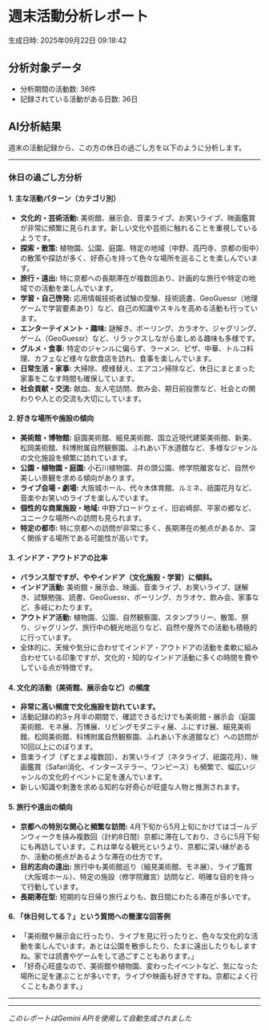 # 週末活動分析レポート

生成日時: 2025年09月22日 09:18:42

## 分析対象データ
- 分析期間の活動数: 36件
- 記録されている活動がある日数: 36日

## AI分析結果

週末の活動記録から、この方の休日の過ごし方を以下のように分析します。

---

### 休日の過ごし方分析

#### 1. 主な活動パターン（カテゴリ別）

*   **文化的・芸術活動:** 美術館、展示会、音楽ライブ、お笑いライブ、映画鑑賞が非常に頻繁に見られます。新しい文化や芸術に触れることを重視しているようです。
*   **探索・散策:** 植物園、公園、庭園、特定の地域（中野、高円寺、京都の街中）の散策や探訪が多く、好奇心を持って色々な場所を巡ることを楽しんでいます。
*   **旅行・遠出:** 特に京都への長期滞在が複数回あり、計画的な旅行や特定の地域での活動を楽しんでいます。
*   **学習・自己啓発:** 応用情報技術者試験の受験、技術読書、GeoGuessr（地理ゲームで学習要素あり）など、自己の知識やスキルを高める活動も行っています。
*   **エンターテイメント・趣味:** 謎解き、ボーリング、カラオケ、ジャグリング、ゲーム（GeoGuessr）など、リラックスしながら楽しめる趣味も多様です。
*   **グルメ・食事:** 特定のジャンルに偏らず、ラーメン、ピザ、中華、トルコ料理、カフェなど様々な飲食店を訪れ、食事を楽しんでいます。
*   **日常生活・家事:** 大掃除、模様替え、エアコン掃除など、休日にまとまった家事をこなす時間も確保しています。
*   **社会貢献・交流:** 献血、友人宅訪問、飲み会、期日前投票など、社会との関わりや人との交流も大切にしています。

#### 2. 好きな場所や施設の傾向

*   **美術館・博物館:** 庭園美術館、細見美術館、国立近現代建築美術館、新美、松岡美術館、科博附属自然観察園、ふれあい下水道館など、多様なジャンルの文化施設を頻繁に訪れています。
*   **公園・植物園・庭園:** 小石川植物園、井の頭公園、修学院離宮など、自然や美しい景観を求める傾向があります。
*   **ライブ会場・劇場:** 大阪城ホール、代々木体育館、ルミネ、祇園花月など、音楽やお笑いのライブを楽しんでいます。
*   **個性的な商業施設・地域:** 中野ブロードウェイ、旧岩崎邸、平家の郷など、ユニークな場所への訪問も見られます。
*   **特定の都市:** 特に京都への訪問が非常に多く、長期滞在の拠点があるか、深く関係する場所である可能性が高いです。

#### 3. インドア・アウトドアの比率

*   **バランス型ですが、ややインドア（文化施設・学習）に傾斜。**
*   **インドア活動:** 美術館・展示会、映画、音楽ライブ、お笑いライブ、謎解き、試験勉強、読書、GeoGuessr、ボーリング、カラオケ、飲み会、家事など、多岐にわたります。
*   **アウトドア活動:** 植物園、公園、自然観察園、スタンプラリー、散策、祭り、ジャグリング、旅行中の観光地巡りなど、自然や屋外での活動も積極的に行っています。
*   全体的に、天候や気分に合わせてインドア・アウトドアの活動を柔軟に組み合わせている印象ですが、文化的・知的なインドア活動に多くの時間を費やしている点が特徴です。

#### 4. 文化的活動（美術館、展示会など）の頻度

*   **非常に高い頻度で文化施設を訪れています。**
*   活動記録の約3ヶ月半の期間で、確認できるだけでも美術館・展示会（庭園美術館、モネ展、万博展、リビングモダニティ展、ふにすけ展、細見美術館、松岡美術館、科博附属自然観察園、ふれあい下水道館など）への訪問が10回以上にのぼります。
*   音楽ライブ（ずとまよ複数回）、お笑いライブ（ネタライブ、祇園花月）、映画鑑賞（Safari消化、インターステラー、ワンピース）も頻繁で、幅広いジャンルの文化的イベントに足を運んでいます。
*   新しい知識や刺激を求める知的な好奇心が旺盛な人物と推測されます。

#### 5. 旅行や遠出の傾向

*   **京都への特別な関心と頻繁な訪問:** 4月下旬から5月上旬にかけてはゴールデンウィークを挟み複数回（計約8日間）京都に滞在しており、さらに5月下旬にも再訪しています。これは単なる観光というより、京都に深い縁があるか、活動の拠点があるような滞在の仕方です。
*   **目的志向の遠出:** 旅行中も美術館巡り（細見美術館、モネ展）、ライブ鑑賞（大阪城ホール）、特定の施設（修学院離宮）訪問など、明確な目的を持って行動しています。
*   **長期滞在型:** 短期的な日帰り旅行よりも、数日間にわたる滞在が多いです。

#### 6. 「休日何してる？」という質問への簡潔な回答例

*   「美術館や展示会に行ったり、ライブを見に行ったりと、色々な文化的な活動を楽しんでいます。あとは公園を散歩したり、たまに遠出したりもしますね。家では読書やゲームをして過ごすこともあります。」
*   「好奇心旺盛なので、美術館や植物園、変わったイベントなど、気になった場所に足を運ぶことが多いです。ライブや映画も好きですね。京都によく行くこともあります。」

---

---
*このレポートはGemini APIを使用して自動生成されました*
